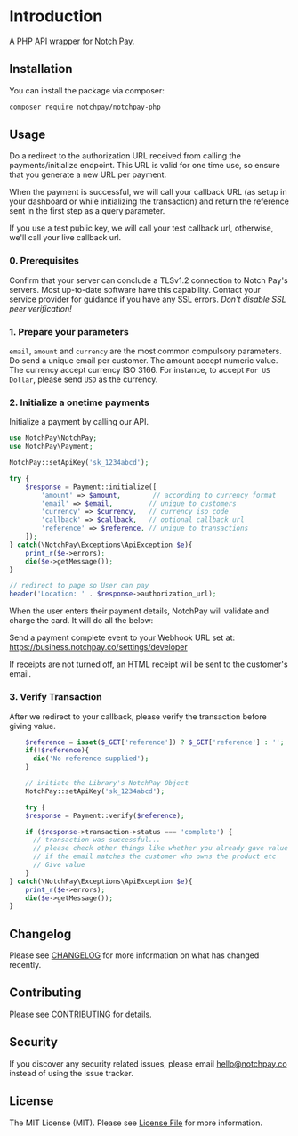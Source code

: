 # Introduction

A PHP API wrapper for [Notch Pay](https://notchpay.co/).

## Installation

You can install the package via composer:

```bash
composer require notchpay/notchpay-php
```

## Usage

Do a redirect to the authorization URL received from calling the payments/initialize endpoint. This URL is valid for one time use, so ensure that you generate a new URL per payment.

When the payment is successful, we will call your callback URL (as setup in your dashboard or while initializing the transaction) and return the reference sent in the first step as a query parameter.

If you use a test public key, we will call your test callback url, otherwise, we'll call your live callback url.

### 0. Prerequisites

Confirm that your server can conclude a TLSv1.2 connection to Notch Pay's servers. Most up-to-date software have this capability. Contact your service provider for guidance if you have any SSL errors.
_Don't disable SSL peer verification!_

### 1. Prepare your parameters

`email`, `amount` and `currency` are the most common compulsory parameters. Do send a unique email per customer.
The amount accept numeric value.
The currency accept currency ISO 3166.
For instance, to accept `For US Dollar`, please send `USD` as the currency.


### 2. Initialize a onetime payments

Initialize a payment by calling our API.

```php
use NotchPay\NotchPay;
use NotchPay\Payment;

NotchPay::setApiKey('sk_1234abcd');

try {
    $response = Payment::initialize([
        'amount' => $amount,        // according to currency format
        'email' => $email,         // unique to customers
        'currency' => $currency,   // currency iso code
        'callback' => $callback,   // optional callback url
        'reference' => $reference, // unique to transactions
    ]);
} catch(\NotchPay\Exceptions\ApiException $e){
    print_r($e->errors);
    die($e->getMessage());
}

// redirect to page so User can pay
header('Location: ' . $response->authorization_url);
```

When the user enters their payment details, NotchPay will validate and charge the card. It will do all the below:

Send a payment complete event to your Webhook URL set at: https://business.notchpay.co/settings/developer

If receipts are not turned off, an HTML receipt will be sent to the customer's email.


### 3. Verify Transaction

After we redirect to your callback, please verify the transaction before giving value.

```php
    $reference = isset($_GET['reference']) ? $_GET['reference'] : '';
    if(!$reference){
      die('No reference supplied');
    }

    // initiate the Library's NotchPay Object
    NotchPay::setApiKey('sk_1234abcd');

    try {
    $response = Payment::verify($reference);

    if ($response->transaction->status === 'complete') {
      // transaction was successful...
      // please check other things like whether you already gave value for this ref
      // if the email matches the customer who owns the product etc
      // Give value
    }
} catch(\NotchPay\Exceptions\ApiException $e){
    print_r($e->errors);
    die($e->getMessage());
}

```

## Changelog

Please see [CHANGELOG](CHANGELOG.md) for more information on what has changed recently.

## Contributing

Please see [CONTRIBUTING](CONTRIBUTING.md) for details.

## Security

If you discover any security related issues, please email hello@notchpay.co instead of using the issue tracker.

## License

The MIT License (MIT). Please see [License File](LICENSE.md) for more information.
